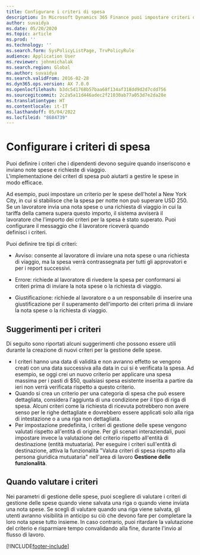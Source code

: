 ```yaml
---
title: Configurare i criteri di spesa
description: In Microsoft Dynamics 365 Finance puoi impostare criteri di spesa che devono essere seguiti dai lavoratori per l'inserimento e l'invio di note spese e richieste di viaggio.
author: suvaidya
ms.date: 05/20/2020
ms.topic: article
ms.prod: ''
ms.technology: ''
ms.search.form: SysPolicyListPage, TrvPolicyRule
audience: Application User
ms.reviewer: johnmichalak
ms.search.region: Global
ms.author: suvaidya
ms.search.validFrom: 2016-02-28
ms.dyn365.ops.version: AX 7.0.0
ms.openlocfilehash: b3dc5d1768b57baa68f134af318dd9d2d7cdd756
ms.sourcegitcommit: 2c2a5a11d446adec2f21030ab77a053d7e2da28e
ms.translationtype: HT
ms.contentlocale: it-IT
ms.lasthandoff: 05/04/2022
ms.locfileid: "8684739"
---
```

# <a name="set-up-expense-policies"></a>Configurare i criteri di spesa

Puoi definire i criteri che i dipendenti devono seguire quando inseriscono e inviano note spese e richieste di viaggio.         
L'implementazione dei criteri di spesa può aiutarti a gestire le spese in modo efficace.         

Ad esempio, puoi impostare un criterio per le spese dell'hotel a New York City, in cui si stabilisce che la spesa per notte non può superare USD 250.       
Se un lavoratore invia una nota spese o una richiesta di viaggio in cui la tariffa della camera supera questo importo, il sistema avviserà il        
lavoratore che l'importo dei criteri per la spesa è stato superato. Puoi configurare il messaggio che il lavoratore riceverà quando        
definisci i criteri.      
        
Puoi definire tre tipi di criteri:         
        
- Avviso: consente al lavoratore di inviare una nota spese o una richiesta di viaggio, ma la spesa verrà contrassegnata per tutti gli approvatori e        
  per i report successivi.        

- Errore: richiede al lavoratore di rivedere la spesa per conformarsi ai criteri prima di inviare la nota spese o la richiesta di viaggio.       
 
 - Giustificazione: richiede al lavoratore o a un responsabile di inserire una giustificazione per il superamento dell'importo dei criteri prima di inviare la nota spese o la richiesta di viaggio.        

## <a name="policy-tips"></a>Suggerimenti per i criteri
Di seguito sono riportati alcuni suggerimenti che possono essere utili durante la creazione di nuovi criteri per la gestione delle spese. 
* I criteri hanno una data di validità e non avranno effetto se vengono creati con una data successiva alla data in cui si è verificata la spesa. Ad esempio, se oggi crei un nuovo criterio per applicare una spesa massima per i pasti di $50, qualsiasi spesa esistente inserita a partire da ieri non verrà verificata rispetto a questo criterio.
* Quando si crea un criterio per una categoria di spesa che può essere dettagliata, considera l'aggiunta di una condizione per il tipo di riga di spesa. Alcuni criteri come la richiesta di ricevuta potrebbero non avere senso per le righe dettagliate e dovrebbero essere applicati solo alla riga di intestazione o a una riga non dettagliata. 
* Per impostazione predefinita, i criteri di gestione delle spese vengono valutati rispetto all'entità di origine. Per gli scenari interaziendali, puoi impostare invece la valutazione del criterio rispetto all'entità di destinazione (entità mutuataria). Per eseguire i criteri sull'entità di destinazione, attiva la funzionalità "Valuta criteri di spesa rispetto alla persona giuridica mutuataria" nell'area di lavoro **Gestione delle funzionalità**.

## <a name="when-to-evaluate-policies"></a>Quando valutare i criteri

Nei parametri di gestione delle spese, puoi scegliere di valutare i criteri di gestione delle spese quando viene salvata una riga o quando viene inviata una nota spese. Se scegli di valutare quando una riga viene salvata, gli utenti avranno visibilità in anticipo su ciò che devono fare per completare la loro nota spese tutto insieme. In caso contrario, puoi ritardare la valutazione del criterio e risparmiare tempo convalidando alla fine, durante l'invio al flusso di lavoro.


[!INCLUDE[footer-include](../includes/footer-banner.md)]